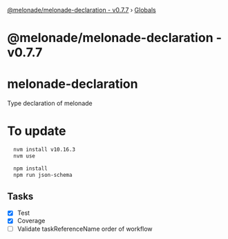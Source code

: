 [@melonade/melonade-declaration - v0.7.7](README.md) › [Globals](globals.md)

# @melonade/melonade-declaration - v0.7.7

# melonade-declaration

Type declaration of melonade

# To update

```bash
  nvm install v10.16.3
  nvm use

  npm install
  npm run json-schema
```

## Tasks

- [x] Test
- [x] Coverage
- [ ] Validate taskReferenceName order of workflow
